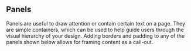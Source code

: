 ## Panels

Panels are useful to draw attention or contain certain text on a page. They are simple containers, which can be used to help guide users through the visual hierarchy of your design. Adding borders and padding to any of the panels shown below allows for framing content as a call-out.

